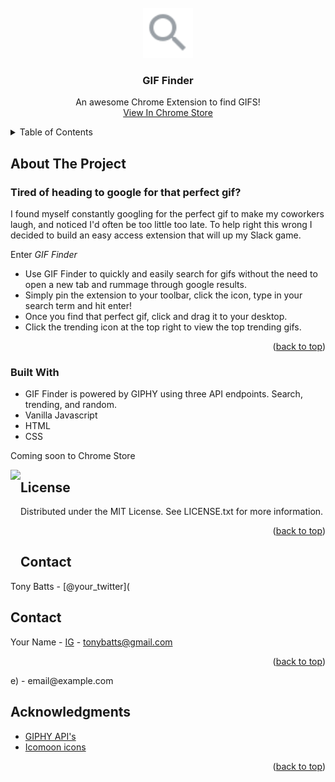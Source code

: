 <br />
<div align="center">
  <a href="#">
    <img src="https://github.com/tonybatts/gif-finder/blob/main/search-icon.svg" alt="Logo" width="80" height="80">
  </a>

  <h3 align="center">GIF Finder</h3>

  <p align="center">
    An awesome Chrome Extension to find GIFS!
    <br />
    <a href="#">View In Chrome Store</a>
  </p>
</div>

<!-- TABLE OF CONTENTS -->
<details>
  <summary>Table of Contents</summary>
  <ol>
    <li>
      <a href="#about-the-project">About The Project</a>
      <ul>
        <li><a href="#built-with">Built With</a></li>
      </ul>
    </li>
    <li><a href="#license">License</a></li>
    <li><a href="#contact">Contact</a></li>
    <li><a href="#acknowledgments">Acknowledgments</a></li>
  </ol>
</details>

<!-- ABOUT THE PROJECT -->
## About The Project
### Tired of heading to google for that perfect gif? 

I found myself constantly googling for the perfect gif to make my coworkers laugh, and noticed I'd often be too little too late. To help right this wrong I decided to build an easy access extension that will up my Slack game.

Enter *GIF Finder*
* Use GIF Finder to quickly and easily search for gifs without the need to open a new tab and rummage through google results.
* Simply pin the extension to your toolbar, click the icon, type in your search term and hit enter!
* Once you find that perfect gif, click and drag it to your desktop.
* Click the trending icon at the top right to view the top trending gifs.

<p align="right">(<a href="#top">back to top</a>)</p>

### Built With

* GIF Finder is powered by GIPHY using three API endpoints. Search, trending, and random.
* Vanilla Javascript
* HTML
* CSS 

Coming soon to Chrome Store

<img align="left" height="150px" style="object-fit: cover;" src="https://github.com/tonybatts/gif-finder/blob/main/cat.gif">

<!-- LICENSE -->
## License

Distributed under the MIT License. See LICENSE.txt for more information.

<p align="right">(<a href="#top">back to top</a>)</p>

<!-- CONTACT -->
## Contact

Tony Batts - [@your_twitter](<!-- CONTACT -->
## Contact

Your Name - [IG](https://twitter.com/your_username) - tonybatts@gmail.com

<p align="right">(<a href="#top">back to top</a>)</p>e) - email@example.com

<!-- ACKNOWLEDGMENTS -->
## Acknowledgments
* [GIPHY API's](https://developers.giphy.com/docs/api/endpoint/)
* [Icomoon icons](https://icomoon.io/app/#/select)

<p align="right">(<a href="#top">back to top</a>)</p>

